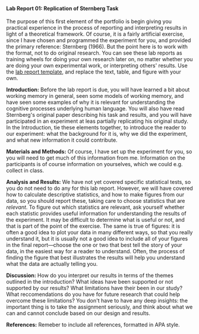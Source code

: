 #### Lab Report 01: Replication of Sternberg Task

The purpose of this first element of the portfolio is begin giving you practical experience in the process of reporting and interpreting results in light of a theoretical framework. Of course, it is a fairly artificial exercise, since I have chosen and programmed the experiment for you, and provided the primary reference: Sternberg (1966). But the point here is to work with the format, not to do original research. You can see these lab reports as training wheels for doing your own research later on, no matter whether you are doing your own experimental work, or interpreting others' results. Use the [lab report template](https://github.com/ethanweed/ExPsyLing/raw/master/2021/Resources/Experimental%20Report%20Template.doc), and replace the text, table, and figure with your own.

**Introduction:**  Before the lab report is due, you will have learned a bit about working memory in general, seen some models of working memory, and have seen some examples of why it is relevant for understanding the cognitive processes underlying human language. You will also have read Sternberg's original paper describing his task and results, and you will have participated in an experiment at leas partially replicating his original study. In the Introduction, tie these elements together, to introduce the reader to our experiment: what the background for it is, why we did the experiment, and what new information it could contribute.

**Materials and Methods:** Of course, I have set up the experiment for you, so you will need to get much of this information from me. Information on the participants is of course information on yourselves, which we could e.g. collect in class.

**Analysis and Results:** We have not yet covered specific statistical tests, so you do not need to do any for this lab report. However, we will have covered how to calculate descriptive statistics, and how to make figures from our data, so you should report these, taking care to choose statistics that are _relevant_. To figure out which statistics are relevant, ask yourself whether each statistic provides useful information for understanding the results of the experiment. It may be difficult to determine what is useful or not, and that is part of the point of the exercise. The same is true of figures: it is often a good idea to plot your data in many different ways, so that you really understand it, but it is usually not a good idea to include all of your figures in the final report—choose the one or two that best tell the story of your data, in the easiest way for a reader to understand. Often, the process of finding the figure that best illustrates the results will help you understand what the data are actually telling you.

**Discussion:** How do you interpret our results in terms of the themes outlined in the introduction? What ideas have been supported or not supported by our results? What limitations have their been in our study? What reccomendations do you have for future research that could help overcome these limitations? You don't have to have any deep insights: the important thing is to take the assignment seriously, and think about what we can and cannot conclude based on our design and results.

**References:** Remeber to include all references, formatted in APA style.